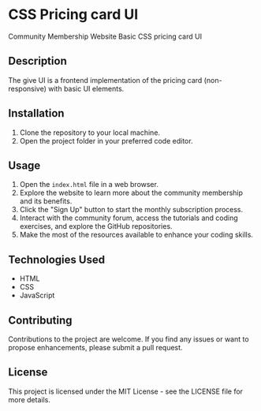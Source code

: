 # CSS Pricing card UI

Community Membership Website Basic CSS pricing card UI

## Description

The give UI is a frontend implementation of the pricing card (non-responsive) with basic UI elements.

## Installation

1. Clone the repository to your local machine.
2. Open the project folder in your preferred code editor.

## Usage

1. Open the `index.html` file in a web browser.
2. Explore the website to learn more about the community membership and its benefits.
3. Click the "Sign Up" button to start the monthly subscription process.
4. Interact with the community forum, access the tutorials and coding exercises, and explore the GitHub repositories.
5. Make the most of the resources available to enhance your coding skills.

## Technologies Used

- HTML
- CSS
- JavaScript

## Contributing

Contributions to the project are welcome. If you find any issues or want to propose enhancements, please submit a pull request.

## License

This project is licensed under the MIT License - see the LICENSE file for more details. 

